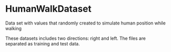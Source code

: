 # HumanWalkDataset
Data set with values that randomly created  to simulate human position while walking

These datasets includes two directions: right and left.
The files are separated as training and test data.
